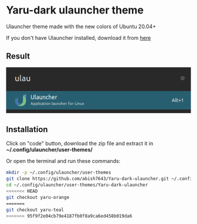 # Yaru-dark ulauncher theme

Ulauncher theme made with the new colors of Ubuntu 20.04+

If you don't have Ulauncher installed, download it from [here](https://ulauncher.io/#Download)

## Result

![screenshot](screenshot2.png)

## Installation

Click on "code" button, download the zip file and extract it in **~/.config/ulauncher/user-themes/**

Or open the terminal and run these commands:

```sh
mkdir -p ~/.config/ulauncher/user-themes
git clone https://github.com/abish7643/Yaru-dark-ulauncher.git ~/.config/ulauncher/user-themes/Yaru-dark-ulauncher
cd ~/.config/ulauncher/user-themes/Yaru-dark-ulauncher
<<<<<<< HEAD
git checkout yaru-orange
=======
git checkout yaru-teal
>>>>>>> 95f9f2e04cb79e4187fb0f8a9ca6ed458b019da6
```

